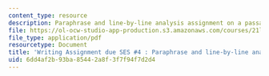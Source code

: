 ```yaml
---
content_type: resource
description: Paraphrase and line-by-line analysis assignment on a passage from Shakespeare.
file: https://ol-ocw-studio-app-production.s3.amazonaws.com/courses/21l-010-writing-with-shakespeare-fall-2010/6dd4af2b93ba85442a8f3f7f94f7d2d4_MIT21L_010F10_assn01.pdf
file_type: application/pdf
resourcetype: Document
title: 'Writing Assignment due SES #4 : Paraphrase and line-by-line analysis'
uid: 6dd4af2b-93ba-8544-2a8f-3f7f94f7d2d4
---
```


